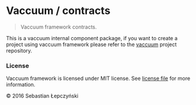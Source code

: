 # Vaccuum / contracts

> Vaccuum framework contracts.

This is a vaccuum internal component package, if you
want to create a project using vaccuum framework please
refer to the [vaccuum](https://github.com/vaccuum/vaccuum)
project repository.

### License

Vaccuum framework is licensed under MIT license. 
See [license file](license.md) for more information.

© 2016 Sebastian Łepczyński